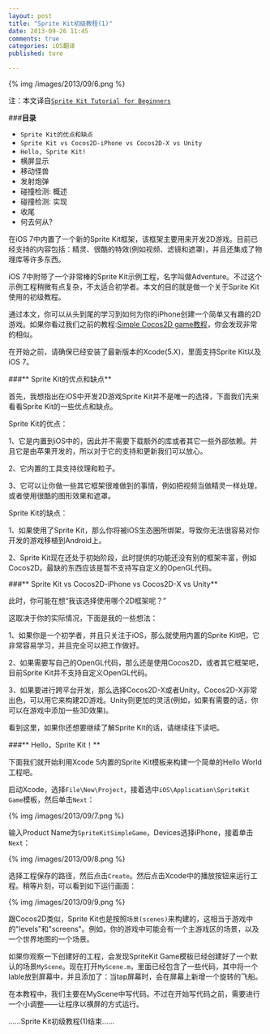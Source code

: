 ```yaml
---
layout: post
title: "Sprite Kit初级教程(1)"
date: 2013-09-26 11:45
comments: true
categories: iOS翻译
published: ture

---
```


{% img /images/2013/09/6.png %}
<!--more-->



注：本文译自[`Sprite Kit Tutorial for Beginners`](http://www.raywenderlich.com/42699/spritekit-tutorial-for-beginners)



###**目录**
* `Sprite Kit的优点和缺点`
* `Sprite Kit vs Cocos2D-iPhone vs Cocos2D-X vs Unity`
* `Hello, Sprite Kit!`
* 横屏显示
* 移动怪兽
* 发射炮弹
* 碰撞检测: 概述
* 碰撞检测: 实现
* 收尾
* 何去何从?




在iOS 7中内置了一个新的Sprite Kit框架，该框架主要用来开发2D游戏。目前已经支持的内容包括：精灵、很酷的特效(例如视频、滤镜和遮罩)，并且还集成了物理库等许多东西。

iOS 7中附带了一个非常棒的Sprite Kit示例工程，名字叫做Adventure。不过这个示例工程稍微有点复杂，不太适合初学者。本文的目的就是做一个关于Sprite Kit使用的初级教程。

通过本文，你可以从头到尾的学习到如何为你的iPhone创建一个简单又有趣的2D游戏。如果你看过我们之前的教程:[Simple Cocos2D game教程](http://www.raywenderlich.com/25736/how-to-make-a-simple-iphone-game-with-cocos2d-2-x-tutorial)，你会发现非常的相似。

在开始之前，请确保已经安装了最新版本的Xcode(5.X)，里面支持Sprite Kit以及iOS 7。


###** Sprite Kit的优点和缺点**

首先，我想指出在iOS中开发2D游戏Sprite Kit并不是唯一的选择，下面我们先来看看Sprite Kit的一些优点和缺点。

Sprite Kit的优点：

 1、它是内置到iOS中的，因此并不需要下载额外的库或者其它一些外部依赖。并且它是由苹果开发的，所以对于它的支持和更新我们可以放心。
 
 2、它内置的工具支持纹理和粒子。
 
 3、它可以让你做一些其它框架很难做到的事情，例如把视频当做精灵一样处理，或者使用很酷的图形效果和遮罩。
 
Sprite Kit的缺点：

 1、如果使用了Sprite Kit，那么你将被iOS生态圈所绑架，导致你无法很容易对你开发的游戏移植到Android上。
 
 2、Sprite Kit现在还处于初始阶段，此时提供的功能还没有别的框架丰富，例如Cocos2D。最缺的东西应该是暂不支持写自定义的OpenGL代码。
 

###** Sprite Kit vs Cocos2D-iPhone vs Cocos2D-X vs Unity**

此时，你可能在想“我该选择使用哪个2D框架呢？”

这取决于你的实际情况，下面是我的一些想法：

 1、如果你是一个初学者，并且只关注于iOS，那么就使用内置的Sprite Kit吧，它非常容易学习，并且完全可以把工作做好。
 
 2、如果需要写自己的OpenGL代码，那么还是使用Cocos2D，或者其它框架吧，目前Sprite Kit并不支持自定义OpenGL代码。
 
 3、如果要进行跨平台开发，那么选择Cocos2D-X或者Unity。Cocos2D-X非常出色，可以用它来构建2D游戏。Unity则更加的灵活(例如，如果有需要的话，你可以在游戏中添加一些3D效果)。
	
看到这里，如果你还想要继续了解Sprite Kit的话，请继续往下读吧。


###** Hello，Sprite Kit！**

下面我们就开始利用Xcode 5内置的Sprite Kit模板来构建一个简单的Hello World工程吧。

启动Xcode，选择`File\New\Project`，接着选中`iOS\Application\SpriteKit Game`模板，然后单击`Next`：

{% img /images/2013/09/7.png %}

输入Product Name为`SpriteKitSimpleGame`，Devices选择iPhone，接着单击`Next`：

{% img /images/2013/09/8.png %}

选择工程保存的路径，然后点击`Create`。然后点击Xcode中的播放按钮来运行工程。稍等片刻，可以看到如下运行画面：

{% img /images/2013/09/9.png %}

跟Cocos2D类似，Sprite Kit也是按照`场景(scenes)`来构建的，这相当于游戏中的"levels"和"screens"。例如，你的游戏中可能会有一个主游戏区的场景，以及一个世界地图的一个场景。

如果你观察一下创建好的工程，会发现SpriteKit Game模板已经创建好了一个默认的场景`MyScene`。现在打开`MyScene.m`，里面已经包含了一些代码，其中将一个lable放到屏幕中，并且添加了：当tap屏幕时，会在屏幕上新增一个旋转的飞船。

在本教程中，我们主要在MyScene中写代码。不过在开始写代码之前，需要进行一个小调整——让程序以横屏的方式运行。

……Sprite Kit初级教程(1)结束……
